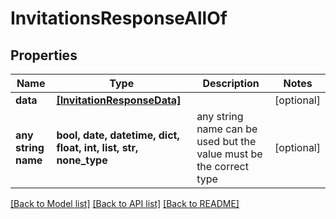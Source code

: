 # InvitationsResponseAllOf


## Properties
Name | Type | Description | Notes
------------ | ------------- | ------------- | -------------
**data** | [**[InvitationResponseData]**](InvitationResponseData.md) |  | [optional] 
**any string name** | **bool, date, datetime, dict, float, int, list, str, none_type** | any string name can be used but the value must be the correct type | [optional]

[[Back to Model list]](../README.md#documentation-for-models) [[Back to API list]](../README.md#documentation-for-api-endpoints) [[Back to README]](../README.md)


